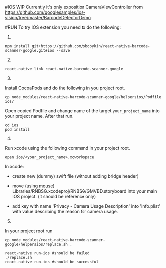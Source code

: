 #IOS WIP
Currently it's only exposition CameraViewController from
<https://github.com/googlesamples/ios-vision/tree/master/BarcodeDetectorDemo>

#RUN
To try IOS extension you need to do the following:

1.
```
npm install git+https://github.com/sbobykin/react-native-barcode-scanner-google.git#ios --save
```

2.
```
react-native link react-native-barcode-scanner-google
```

3.
Install CocoaPods and do the following in you project root.

```
cp node_modules/react-native-barcode-scanner-google/helpersios/Podfile ios/
```

Open copied Podfile and change name of the target `your_project_name` into your project name.
After that run.

```
cd ios
pod install
```

4.
Run xcode using the following command in your project root.
```
open ios/<your_project_name>.xcworkspace
```

In xcode:

* create new (dummy) swift file (without adding bridge header)

* move (using mouse) Libraries/RNBSG.xcodeproj/RNBSG/GMVBD.storyboard into your main IOS project.
(it should be reference only) 

* add key with name 'Privacy - Camera Usage Description' into 'info.plist' with value describing the reason for camera usage.

5.
In your project root run

```
cp node_modules/react-native-barcode-scanner-google/helpersios/replace.sh .

react-native run-ios #should be failed
./replace.sh
react-native run-ios #should be successful
```
